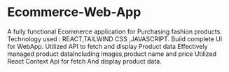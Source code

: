 # Ecommerce-Web-App
A fully functional Ecommerce application for Purchasing fashion products.
Technology used : REACT,TAILWIND CSS ,JAVASCRIPT.
Build complete UI for WebApp.
Utilized API to fetch and display  Product data
Effectively managed product dataIncluding images,product name and price
Utilized React Context Api for fetch And display product data.
